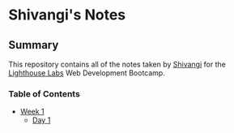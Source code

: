 # Shivangi's Notes
## Summary
This repository contains all of the notes taken by [Shivangi](https://github.com/shivangipatodiya) for the [Lighthouse Labs](https://www.lighthouselabs.ca/) Web Development Bootcamp.
### Table of Contents
* [Week 1](/Week_1)
  * [Day 1](/Week_1/Day_1)